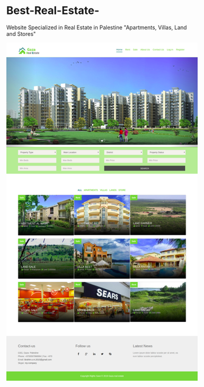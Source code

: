 # Best-Real-Estate-
Website Specialized in Real Estate in Palestine "Apartments, Villas, Land and Stores"

<p align="center"><img src="https://github.com/madi-madi/Best-Real-Estate-/blob/master/Gaza%20real%20estate.png"></p>

